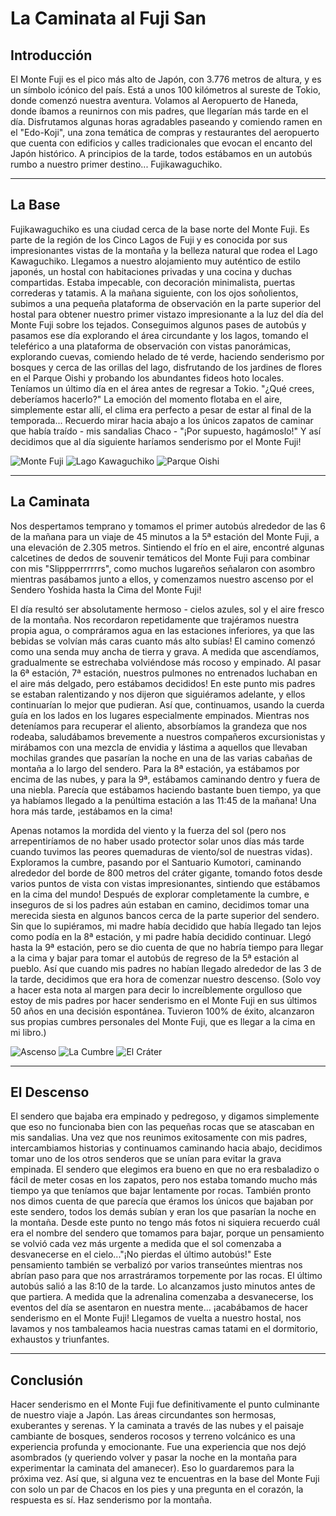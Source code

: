 # La Caminata al Fuji San

## Introducción

El Monte Fuji es el pico más alto de Japón, con 3.776 metros de altura, y es un símbolo icónico del país. Está a unos 100 kilómetros al sureste de Tokio, donde comenzó nuestra aventura. Volamos al Aeropuerto de Haneda, donde íbamos a reunirnos con mis padres, que llegarían más tarde en el día. Disfrutamos algunas horas agradables paseando y comiendo ramen en el "Edo-Koji", una zona temática de compras y restaurantes del aeropuerto que cuenta con edificios y calles tradicionales que evocan el encanto del Japón histórico. A principios de la tarde, todos estábamos en un autobús rumbo a nuestro primer destino... Fujikawaguchiko.

---

## La Base

Fujikawaguchiko es una ciudad cerca de la base norte del Monte Fuji. Es parte de la región de los Cinco Lagos de Fuji y es conocida por sus impresionantes vistas de la montaña y la belleza natural que rodea el Lago Kawaguchiko. Llegamos a nuestro alojamiento muy auténtico de estilo japonés, un hostal con habitaciones privadas y una cocina y duchas compartidas. Estaba impecable, con decoración minimalista, puertas correderas y tatamis. A la mañana siguiente, con los ojos soñolientos, subimos a una pequeña plataforma de observación en la parte superior del hostal para obtener nuestro primer vistazo impresionante a la luz del día del Monte Fuji sobre los tejados. Conseguimos algunos pases de autobús y pasamos ese día explorando el área circundante y los lagos, tomando el teleférico a una plataforma de observación con vistas panorámicas, explorando cuevas, comiendo helado de té verde, haciendo senderismo por bosques y cerca de las orillas del lago, disfrutando de los jardines de flores en el Parque Oishi y probando los abundantes fideos hoto locales. Teníamos un último día en el área antes de regresar a Tokio. "¿Qué crees, deberíamos hacerlo?" La emoción del momento flotaba en el aire, simplemente estar allí, el clima era perfecto a pesar de estar al final de la temporada... Recuerdo mirar hacia abajo a los únicos zapatos de caminar que había traído - mis sandalias Chaco - "¡Por supuesto, hagámoslo!" Y así decidimos que al día siguiente haríamos senderismo por el Monte Fuji!

![Monte Fuji](https://twotrekkers.nyc3.cdn.digitaloceanspaces.com/media/multipart-uploads/Base_1.svg)  ![Lago Kawaguchiko](https://twotrekkers.nyc3.cdn.digitaloceanspaces.com/media/multipart-uploads/Base_2.svg) ![Parque Oishi](https://twotrekkers.nyc3.cdn.digitaloceanspaces.com/media/multipart-uploads/Base_3.svg) 

---

## La Caminata

Nos despertamos temprano y tomamos el primer autobús alrededor de las 6 de la mañana para un viaje de 45 minutos a la 5ª estación del Monte Fuji, a una elevación de 2.305 metros. Sintiendo el frío en el aire, encontré algunas calcetines de dedos de souvenir temáticos del Monte Fuji para combinar con mis "Slippperrrrrrs", como muchos lugareños señalaron con asombro mientras pasábamos junto a ellos, y comenzamos nuestro ascenso por el Sendero Yoshida hasta la Cima del Monte Fuji!

El día resultó ser absolutamente hermoso - cielos azules, sol y el aire fresco de la montaña. Nos recordaron repetidamente que trajéramos nuestra propia agua, o compráramos agua en las estaciones inferiores, ya que las bebidas se volvían más caras cuanto más alto subías! El camino comenzó como una senda muy ancha de tierra y grava. A medida que ascendíamos, gradualmente se estrechaba volviéndose más rocoso y empinado. Al pasar la 6ª estación, 7ª estación, nuestros pulmones no entrenados luchaban en el aire más delgado, pero estábamos decididos! En este punto mis padres se estaban ralentizando y nos dijeron que siguiéramos adelante, y ellos continuarían lo mejor que pudieran. Así que, continuamos, usando la cuerda guía en los lados en los lugares especialmente empinados. Mientras nos deteníamos para recuperar el aliento, absorbíamos la grandeza que nos rodeaba, saludábamos brevemente a nuestros compañeros excursionistas y mirábamos con una mezcla de envidia y lástima a aquellos que llevaban mochilas grandes que pasarían la noche en una de las varias cabañas de montaña a lo largo del sendero. Para la 8ª estación, ya estábamos por encima de las nubes, y para la 9ª, estábamos caminando dentro y fuera de una niebla. Parecía que estábamos haciendo bastante buen tiempo, ya que ya habíamos llegado a la penúltima estación a las 11:45 de la mañana! Una hora más tarde, ¡estábamos en la cima!

Apenas notamos la mordida del viento y la fuerza del sol (pero nos arrepentiríamos de no haber usado protector solar unos días más tarde cuando tuvimos las peores quemaduras de viento/sol de nuestras vidas). Exploramos la cumbre, pasando por el Santuario Kumotori, caminando alrededor del borde de 800 metros del cráter gigante, tomando fotos desde varios puntos de vista con vistas impresionantes, sintiendo que estábamos en la cima del mundo! Después de explorar completamente la cumbre, e inseguros de si los padres aún estaban en camino, decidimos tomar una merecida siesta en algunos bancos cerca de la parte superior del sendero. Sin que lo supiéramos, mi madre había decidido que había llegado tan lejos como podía en la 8ª estación, y mi padre había decidido continuar. Llegó hasta la 9ª estación, pero se dio cuenta de que no habría tiempo para llegar a la cima y bajar para tomar el autobús de regreso de la 5ª estación al pueblo. Así que cuando mis padres no habían llegado alrededor de las 3 de la tarde, decidimos que era hora de comenzar nuestro descenso. (Solo voy a hacer esta nota al margen para decir lo increíblemente orgulloso que estoy de mis padres por hacer senderismo en el Monte Fuji en sus últimos 50 años en una decisión espontánea. Tuvieron 100% de éxito, alcanzaron sus propias cumbres personales del Monte Fuji, que es llegar a la cima en mi libro.)

![Ascenso](https://twotrekkers.nyc3.cdn.digitaloceanspaces.com/media/multipart-uploads/Hike_1.svg)  ![La Cumbre](https://twotrekkers.nyc3.cdn.digitaloceanspaces.com/media/multipart-uploads/hike_2.svg) ![El Cráter](https://twotrekkers.nyc3.cdn.digitaloceanspaces.com/media/multipart-uploads/Hike_3.svg) 

---

## El Descenso

El sendero que bajaba era empinado y pedregoso, y digamos simplemente que eso no funcionaba bien con las pequeñas rocas que se atascaban en mis sandalias. Una vez que nos reunimos exitosamente con mis padres, intercambiamos historias y continuamos caminando hacia abajo, decidimos tomar uno de los otros senderos que se unían para evitar la grava empinada. El sendero que elegimos era bueno en que no era resbaladizo o fácil de meter cosas en los zapatos, pero nos estaba tomando mucho más tiempo ya que teníamos que bajar lentamente por rocas. También pronto nos dimos cuenta de que parecía que éramos los únicos que bajaban por este sendero, todos los demás subían y eran los que pasarían la noche en la montaña. Desde este punto no tengo más fotos ni siquiera recuerdo cuál era el nombre del sendero que tomamos para bajar, porque un pensamiento se volvió cada vez más urgente a medida que el sol comenzaba a desvanecerse en el cielo..."¡No pierdas el último autobús!" Este pensamiento también se verbalizó por varios transeúntes mientras nos abrían paso para que nos arrastráramos torpemente por las rocas. El último autobús salió a las 8:10 de la tarde. Lo alcanzamos justo minutos antes de que partiera. A medida que la adrenalina comenzaba a desvanecerse, los eventos del día se asentaron en nuestra mente... ¡acabábamos de hacer senderismo en el Monte Fuji! Llegamos de vuelta a nuestro hostal, nos lavamos y nos tambaleamos hacia nuestras camas tatami en el dormitorio, exhaustos y triunfantes.

---

## Conclusión

Hacer senderismo en el Monte Fuji fue definitivamente el punto culminante de nuestro viaje a Japón. Las áreas circundantes son hermosas, exuberantes y serenas. Y la caminata a través de las nubes y el paisaje cambiante de bosques, senderos rocosos y terreno volcánico es una experiencia profunda y emocionante. Fue una experiencia que nos dejó asombrados (y queriendo volver y pasar la noche en la montaña para experimentar la caminata del amanecer). Eso lo guardaremos para la próxima vez. Así que, si alguna vez te encuentras en la base del Monte Fuji con solo un par de Chacos en los pies y una pregunta en el corazón, la respuesta es sí. Haz senderismo por la montaña.
